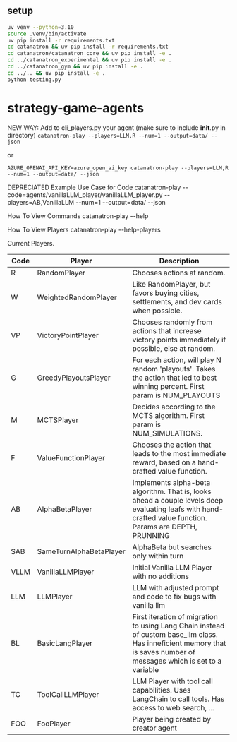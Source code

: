## setup

```bash
uv venv --python=3.10
source .venv/bin/activate
uv pip install -r requirements.txt
cd catanatron && uv pip install -r requirements.txt
cd catanatron/catanatron_core && uv pip install -e .
cd ../catanatron_experimental && uv pip install -e .
cd ../catanatron_gym && uv pip install -e .
cd ../.. && uv pip install -e .
python testing.py
```

# strategy-game-agents

NEW WAY: Add to cli_players.py your agent (make sure to include **init**.py in directory)
`catanatron-play --players=LLM,R --num=1 --output=data/ --json`

or

`AZURE_OPENAI_API_KEY=azure_open_ai_key catanatron-play --players=LLM,R --num=1 --output=data/ --json`

DEPRECIATED Example Use Case for Code
catanatron-play --code=agents/vanillaLLM_player/vanillaLLM_player.py --players=AB,VanillaLLM --num=1 --output=data/ --json

How To View Commands
catanatron-play --help

How To View Players
catanatron-play --help-players

Current Players.

| Code | Player                  | Description                                                                                                                                                           |
| ---- | ----------------------- | --------------------------------------------------------------------------------------------------------------------------------------------------------------------- |
| R    | RandomPlayer            | Chooses actions at random.                                                                                                                                            |
| W    | WeightedRandomPlayer    | Like RandomPlayer, but favors buying cities, settlements, and dev cards when possible.                                                                                |
| VP   | VictoryPointPlayer      | Chooses randomly from actions that increase victory points immediately if possible, else at random.                                                                   |
| G    | GreedyPlayoutsPlayer    | For each action, will play N random 'playouts'. Takes the action that led to best winning percent. First param is NUM_PLAYOUTS                                        |
| M    | MCTSPlayer              | Decides according to the MCTS algorithm. First param is NUM_SIMULATIONS.                                                                                              |
| F    | ValueFunctionPlayer     | Chooses the action that leads to the most immediate reward, based on a hand-crafted value function.                                                                   |
| AB   | AlphaBetaPlayer         | Implements alpha-beta algorithm. That is, looks ahead a couple levels deep evaluating leafs with hand-crafted value function. Params are DEPTH, PRUNNING              |
| SAB  | SameTurnAlphaBetaPlayer | AlphaBeta but searches only within turn                                                                                                                               |
| VLLM | VanillaLLMPlayer        | Initial Vanilla LLM Player with no additions                                                                                                                          |
| LLM  | LLMPlayer               | LLM with adjusted prompt and code to fix bugs with vanilla llm                                                                                                        |
| BL   | BasicLangPlayer         | First iteration of migration to using Lang Chain instead of custom base_llm class. Has inneficient memory that is saves number of messages which is set to a variable |
| TC   | ToolCallLLMPlayer       | LLM Player with tool call capabilities. Uses LangChain to call tools. Has access to web search, ...                                                                   |
| FOO  | FooPlayer               | Player being created by creator agent                                                                                                                                 |
